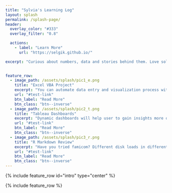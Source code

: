 ```yaml
---
title: "Sylvia's Learning Log"
layout: splash
permalink: /splash-page/
header:
  overlay_color: "#333"
  overlay_filter: "0.8"

  actions:
    - label: "Learn More"
      url: "https://selgik.github.io/"

excerpt: "Curious about numbers, data and stories behind them. Love solving problems with VBA, Tableau, SQL and R. Check out my latest data analytic projects below!"

  
feature_row:
  - image_path: /assets/splash/pic1_e.png
    title: "Excel VBA Project"
    excerpt: "You can automate data entry and visualization process with Excel VBA"
    url: "#test-link"
    btn_label: "Read More"
    btn_class: "btn--inverse"
  - image_path: /assets/splash/pic2_t.png
    title: "Tableau Dashboards"
    excerpt: "Dynamic dashboards will help user to gain insights more quickly"
    url: "#test-link"
    btn_label: "Read More"
    btn_class: "btn--inverse"
  - image_path: /assets/splash/pic3_r.png
    title: "R Markdown Review"
    excerpt: "Have you tried famicom? Different disk loads in different games. Same with R"
    url: "#test-link"
    btn_label: "Read More"
    btn_class: "btn--inverse"
---
```


<!--- 
 header:
  overlay_color: "#000"
  overlay_filter: "0.5"
  overlay_image: /assets/splash/da.jpg
--->

<!--- Below is needed to add intro --->
{% include feature_row id="intro" type="center" %}

<!--- Below is needed to add row division --->
{% include feature_row %}
